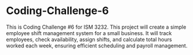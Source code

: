 # Coding-Challenge-6
This is Coding Challenge #6 for ISM 3232. This project will create a simple employee shift management system for a small business. It will track employees, check availability, assign shifts, and calculate total hours worked each week, ensuring efficient scheduling and payroll management.
